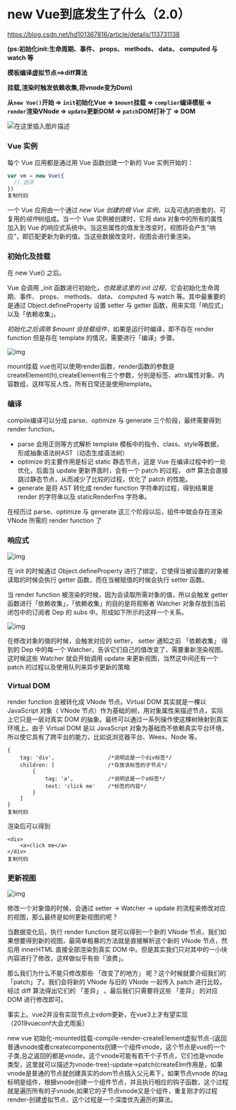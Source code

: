 # new Vue到底发生了什么（2.0）

https://blog.csdn.net/hd101367816/article/details/113731138

**(ps:初始化init:生命周期、事件、 props、 methods、 data、 computed 与 watch 等**

**模板编译虚拟节点==>diff算法**

**挂载,渲染时触发依赖收集,将vnode变为Dom)**

**从`new Vue()`开始 => `init`初始化Vue => `$mount`挂载 => `complier`编译模板 => `render`渲染VNode => `update`更新DOM => `patch`DOM打补丁 => DOM**

![在这里插入图片描述](https://img-blog.csdnimg.cn/2021022421443921.png?x-oss-process=image/watermark,type_ZmFuZ3poZW5naGVpdGk,shadow_10,text_aHR0cHM6Ly9ibG9nLmNzZG4ubmV0L2hkMTAxMzY3ODE2,size_16,color_FFFFFF,t_70#pic_center)

### Vue 实例

每个 Vue 应用都是通过用 Vue 函数创建一个新的 Vue 实例开始的：

```js
var vm = new Vue({
  // 选项
})
复制代码
```

一个 Vue 应用由一个通过 *new Vue 创建的根 Vue 实例*，以及可选的嵌套的、可复用的*组件*树组成。当一个 Vue 实例被创建时，它将 data 对象中的所有的属性加入到 Vue 的响应式系统中。当这些属性的值发生改变时，视图将会产生“响应”，即匹配更新为新的值。当这些数据改变时，视图会进行重渲染。

### 初始化及挂载

在 new Vue() 之后。 

Vue 会调用 _init 函数进行初始化，*也就是这里的 init 过程*，它会初始化生命周期、事件、 props、 methods、 data、 computed 与 watch 等。其中最重要的是通过 Object.defineProperty 设置 setter 与 getter 函数，用来实现「响应式」以及「依赖收集」。

*初始化之后调用 $mount 会挂载组件*，如果是运行时编译，即不存在 render function 但是存在 template 的情况，需要进行「编译」步骤。





![img](https://user-gold-cdn.xitu.io/2019/6/25/16b8f3aaaa339102?imageView2/0/w/1280/h/960/format/webp/ignore-error/1)



mount挂载 vue也可以使用render函数，render函数的参数是createElement(h),createElement有三个参数，分别是标签、attrs属性对象、内容数组，这样写反人性，所有日常还是使用template。

### 编译

compile编译可以分成 parse、optimize 与 generate 三个阶段，最终需要得到 render function。

- parse 会用正则等方式解析 template 模板中的指令、class、style等数据，形成抽象语法树AST（动态生成语法树）
- optimize 的主要作用是标记 static 静态节点，这是 Vue 在编译过程中的一处优化，后面当 update 更新界面时，会有一个 patch 的过程， diff 算法会直接跳过静态节点，从而减少了比较的过程，优化了 patch 的性能。
- generate 是将 AST 转化成 render function 字符串的过程，得到结果是 render 的字符串以及 staticRenderFns 字符串。

在经历过 parse、optimize 与 generate 这三个阶段以后，组件中就会存在渲染 VNode 所需的 render function 了

### 响应式



![img](https://user-gold-cdn.xitu.io/2019/6/25/16b8f3dc338d8bbe?imageView2/0/w/1280/h/960/format/webp/ignore-error/1)

在 init 的时候通过 Object.defineProperty 进行了绑定，它使得当被设置的对象被读取的时候会执行 getter 函数，而在当被赋值的时候会执行 setter 函数。



当 render function 被渲染的时候，因为会读取所需对象的值，所以会触发 getter 函数进行「依赖收集」，「依赖收集」的目的是将观察者 Watcher 对象存放到当前闭包中的订阅者 Dep 的 subs 中。形成如下所示的这样一个关系。



![img](https://user-gold-cdn.xitu.io/2019/6/25/16b8f3e30f195a8f?imageView2/0/w/1280/h/960/format/webp/ignore-error/1)

在修改对象的值的时候，会触发对应的 setter， setter 通知之前 「依赖收集」 得到的 Dep 中的每一个 Watcher，告诉它们自己的值改变了，需要重新渲染视图。这时候这些 Watcher 就会开始调用 update 来更新视图，当然这中间还有一个 patch 的过程以及使用队列来异步更新的策略



### Virtual DOM

render function 会被转化成 VNode 节点。Virtual DOM 其实就是一棵以 JavaScript 对象（ VNode 节点）作为基础的树，用对象属性来描述节点，实际上它只是一层对真实 DOM 的抽象。最终可以通过一系列操作使这棵树映射到真实环境上。由于 Virtual DOM 是以 JavaScript 对象为基础而不依赖真实平台环境，所以使它具有了跨平台的能力，比如说浏览器平台、Weex、Node 等。

```
{
    tag: 'div',                 /*说明这是一个div标签*/
    children: [                 /*存放该标签的子节点*/
        {
            tag: 'a',           /*说明这是一个a标签*/
            text: 'click me'    /*标签的内容*/
        }
    ]
}
复制代码
```

渲染后可以得到

```
<div>
    <a>click me</a>
</div>
复制代码
```

### 更新视图



![img](https://user-gold-cdn.xitu.io/2019/6/25/16b8f3f9ec6dfb16?imageView2/0/w/1280/h/960/format/webp/ignore-error/1)

修改一个对象值的时候，会通过 setter -> Watcher -> update 的流程来修改对应的视图，那么最终是如何更新视图的呢？



当数据变化后，执行 render function 就可以得到一个新的 VNode 节点，我们如果想要得到新的视图，最简单粗暴的方法就是直接解析这个新的 VNode 节点，然后用 innerHTML 直接全部渲染到真实 DOM 中。但是其实我们只对其中的一小块内容进行了修改，这样做似乎有些「浪费」。

那么我们为什么不能只修改那些 「改变了的地方」 呢？这个时候就要介绍我们的「patch」了。我们会将新的 VNode 与旧的 VNode 一起传入 patch 进行比较，经过 diff 算法得出它们的 「差异」 。最后我们只需要将这些 「差异」 的对应 DOM 进行修改即可。

事实上。vue2并没有实现节点上vdom更新，在vue3上才有望实现（2019vueconf大会尤雨奚）

new vue 初始化-mounted挂载-compile-render-createElement虚拟节点-(返回普通vnode或者createcomponents创建一个组件vnode，这个节点是vue的一个子类,总之返回的都是vnode，这个vnode可能有若干个子节点，它们也是vnode类型，这里就可以描述为vnode-tree)-update->patch(createElm作用是，如果vnode是普通的节点就创建真实的dom节点插入父元素下，如果节点vnode 的tag标明是组件，根据vnode创建一个组件节点，并且执行相应的钩子函数，这个过程就是遍历所有的子vnode,如果它的子节点vnode又是个组件，重复刚才的过程render-创建虚拟节点，这个过程是一个深度优先遍历的算法。

